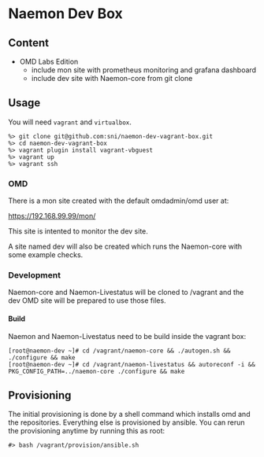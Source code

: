 # Naemon Dev Box

## Content

  - OMD Labs Edition
    - include mon site with prometheus monitoring and grafana dashboard
    - include dev site with Naemon-core from git clone

## Usage

You will need `vagrant` and `virtualbox`.

    %> git clone git@github.com:sni/naemon-dev-vagrant-box.git
    %> cd naemon-dev-vagrant-box
    %> vagrant plugin install vagrant-vbguest
    %> vagrant up
    %> vagrant ssh

### OMD

There is a mon site created with the default omdadmin/omd user at:

https://192.168.99.99/mon/

This site is intented to monitor the dev site.

A site named dev will also be created which runs the Naemon-core with some
example checks.

### Development

Naemon-core and Naemon-Livestatus will be cloned to /vagrant and the dev
OMD site will be prepared to use those files.

#### Build
Naemon and Naemon-Livestatus need to be build inside the vagrant box:


    [root@naemon-dev ~]# cd /vagrant/naemon-core && ./autogen.sh && ./configure && make
    [root@naemon-dev ~]# cd /vagrant/naemon-livestatus && autoreconf -i && PKG_CONFIG_PATH=../naemon-core ./configure && make

## Provisioning

The initial provisioning is done by a shell command which installs omd and the
repositories. Everything else is provisioned by ansible. You can rerun the
provisioning anytime by running this as root:

    #> bash /vagrant/provision/ansible.sh
